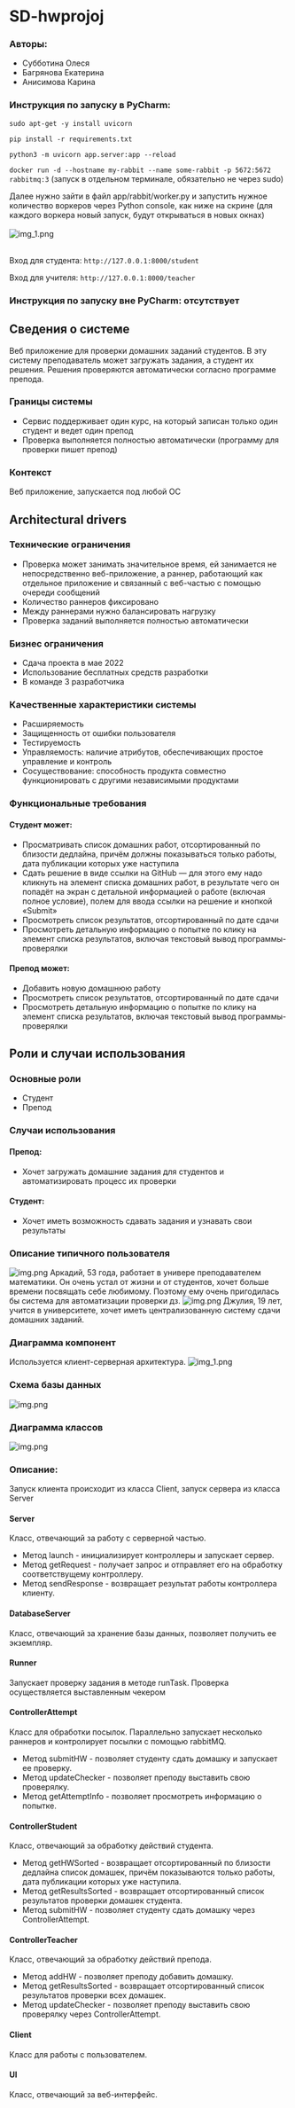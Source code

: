 # SD-hwprojoj

### Авторы:
* Субботина Олеся
* Багрянова Екатерина
* Анисимова Карина

### Инструкция по запуску в PyCharm:
`sudo apt-get -y install uvicorn`

`pip install -r requirements.txt`

`python3 -m uvicorn app.server:app --reload`

`docker run -d --hostname my-rabbit --name some-rabbit -p 5672:5672 rabbitmq:3` (запуск в отдельном терминале, обязательно не через sudo)

Далее нужно зайти в файл app/rabbit/worker.py и запустить нужное количество воркеров через Python console, как ниже на скрине (для каждого воркера новый запуск, будут открываться в новых окнах)
<br><br>
![img_1.png](assets/ins.png)
<br><br>

Вход для студента: `http://127.0.0.1:8000/student`

Вход для учителя: `http://127.0.0.1:8000/teacher`

### Инструкция по запуску вне PyCharm: отсутствует

## Сведения о системе
Веб приложение для проверки домашних заданий студентов. В эту систему преподаватель может загружать задания, а студент их решения. 
Решения проверяются автоматически согласно программе препода.

### Границы системы
* Сервис поддерживает один курс, на который записан только один студент и ведет один препод
* Проверка выполняется полностью автоматически (программу для проверки пишет препод)

### Контекст
Веб приложение, запускается под любой ОС

## Architectural drivers

### Технические ограничения
* Проверка может занимать значительное время, ей занимается не непосредственно 
веб-приложение, а раннер, работающий как отдельное приложение и связанный с веб-частью с помощью очереди сообщений
* Количество раннеров фиксировано
* Между раннерами нужно балансировать нагрузку
* Проверка заданий выполняется полностью автоматически

### Бизнес ограничения
* Сдача проекта в мае 2022
* Использование бесплатных средств разработки
* В команде 3 разработчика

### Качественные характеристики системы
* Расширяемость
* Защищенность от ошибки пользователя
* Тестируемость
* Управляемость: наличие атрибутов, обеспечивающих простое управление и контроль
* Сосуществование: способность продукта совместно функционировать с другими независимыми продуктами

### Функциональные требования
#### Студент может:
* Просматривать список домашних работ, отсортированный по близости дедлайна, причём
должны показываться только работы, дата публикации которых уже наступила
* Сдать решение в виде ссылки на GitHub — для этого ему надо кликнуть на элемент
списка домашних работ, в результате чего он попадёт на экран с детальной информацией
о работе (включая полное условие), полем для ввода ссылки на решение и кнопкой «Submit»
* Просмотреть список результатов, отсортированный по дате сдачи
* Просмотреть детальную информацию о попытке по клику на элемент списка результатов, включая текстовый вывод программы-проверялки

#### Препод может:
* Добавить новую домашнюю работу
* Просмотреть список результатов, отсортированный по дате сдачи
* Просмотреть детальную информацию о попытке по клику на элемент списка результатов, включая текстовый вывод программы-проверялки

## Роли и случаи использования
### Основные роли
* Студент
* Препод

### Случаи использования
#### Препод:
* Хочет загружать домашние задания для студентов и автоматизировать процесс их проверки
#### Студент:
* Хочет иметь возможность сдавать задания и узнавать свои результаты

### Описание типичного пользователя
![img.png](assets/img.png)
Аркадий, 53 года, работает в универе преподавателем математики. Он очень устал от жизни и от студентов, 
хочет больше времени посвящать себе любимому. Поэтому ему очень пригодилась бы система для автоматизации проверки дз.
![img.png](assets/anfiska.png)
Джулия, 19 лет, учится в университете, хочет иметь централизованную систему сдачи домашних заданий.

### Диаграмма компонент
Используется клиент-серверная архитектура.
![img_1.png](assets/img_1.png)

### Схема базы данных
![img.png](assets/batadase.png)

### Диаграмма классов
![img.png](assets/miw.png)

### Описание:
Запуск клиента происходит из класса Client, запуск сервера из класса Server

#### Server
Класс, отвечающий за работу с серверной частью.
* Метод launch - инициализирует контроллеры и запускает сервер.
* Метод getRequest - получает запрос и отправляет его на обработку соответствущему контроллеру.
* Метод sendResponse - возвращает результат работы контроллера клиенту.

#### DatabaseServer
Класс, отвечающий за хранение базы данных, позволяет получить ее экземпляр.

#### Runner
Запускает проверку задания в методе runTask. Проверка осуществляется выставленным чекером

#### ControllerAttempt
Класс для обработки посылок.
Параллельно запускает несколько раннеров и контролирует посылки с помощью rabbitMQ.
* Метод submitHW - позволяет студенту сдать домашку и запускает ее проверку.
* Метод updateChecker - позволяет преподу выставить свою проверялку.
* Метод getAttemptInfo - позволяет просмотреть информацию о попытке.

#### ControllerStudent
  Класс, отвечающий за обработку действий студента.
* Метод getHWSorted - возвращает отсортированный по близости дедлайна список домашек, причём показываются только работы, дата публикации которых уже наступила.
* Метод getResultsSorted - возвращает отсортированный список результатов проверки домашек студента.
* Метод submitHW - позволяет студенту сдать домашку через ControllerAttempt.

#### ControllerTeacher
  Класс, отвечающий за обработку действий препода.
* Метод addHW - позволяет преподу добавить домашку.
* Метод getResultsSorted - возвращает отсортированный список результатов проверки всех домашек.
* Метод updateChecker - позволяет преподу выставить свою проверялку через ControllerAttempt.

#### Client
Класс для работы с пользователем.

#### UI
Класс, отвечающий за веб-интерфейс.




